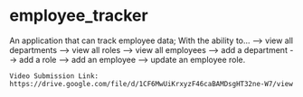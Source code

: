 # employee_tracker

An application that can track employee data; With the ability to...
    --> view all departments
    --> view all roles
    --> view all employees
    --> add a department
    --> add a role
    --> add an employee
    --> update an employee role.


    Video Submission Link: 
    https://drive.google.com/file/d/1CF6MwUiKrxyzF46caBAMDsgHT32ne-W7/view
    